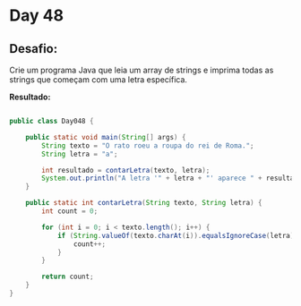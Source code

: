 # Day 48

## Desafio:

Crie um programa Java que leia um array de strings e imprima todas as strings que começam com uma letra específica.

**Resultado:**

```java

public class Day048 {

    public static void main(String[] args) {
        String texto = "O rato roeu a roupa do rei de Roma.";
        String letra = "a";

        int resultado = contarLetra(texto, letra);
        System.out.println("A letra '" + letra + "' aparece " + resultado + " vezes no texto.");
    }

    public static int contarLetra(String texto, String letra) {
        int count = 0;

        for (int i = 0; i < texto.length(); i++) {
            if (String.valueOf(texto.charAt(i)).equalsIgnoreCase(letra)) {
                count++;
            }
        }

        return count;
    }
}
